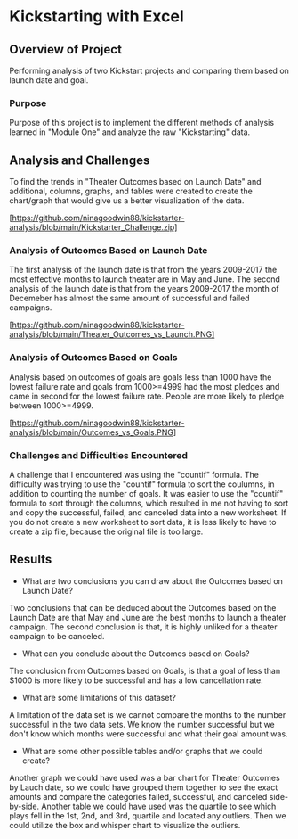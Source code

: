 # Kickstarting with Excel

## Overview of Project
Performing analysis of two Kickstart projects and comparing them based on launch date and goal.
### Purpose
Purpose of this project is to implement the different methods of analysis learned in "Module One" and analyze the raw "Kickstarting" data.
## Analysis and Challenges
To find the trends in "Theater Outcomes based on Launch Date" and additional, columns, graphs, and tables were created to create the chart/graph that would give us a better visualization of the data.

[https://github.com/ninagoodwin88/kickstarter-analysis/blob/main/Kickstarter_Challenge.zip]

### Analysis of Outcomes Based on Launch Date
The first analysis of the launch date is that from the years 2009-2017 the most effective months to launch theater are in May and June.
The second analysis of the launch date is that from the years 2009-2017 the month of Decemeber has almost the same amount of successful and failed campaigns.

[https://github.com/ninagoodwin88/kickstarter-analysis/blob/main/Theater_Outcomes_vs_Launch.PNG]

### Analysis of Outcomes Based on Goals
Analysis based on outcomes of goals are goals less than 1000 have the lowest failure rate and goals from 1000>=4999 had the most pledges and came in second for the lowest failure rate. People are more likely to pledge between 1000>=4999.

[https://github.com/ninagoodwin88/kickstarter-analysis/blob/main/Outcomes_vs_Goals.PNG]

### Challenges and Difficulties Encountered
A challenge that I encountered was using the "countif" formula. The difficulty was trying to use the "countif" formula to sort the coulumns, in addition to counting the number of goals. It was easier to use the "countif" formula to sort through the columns, which resulted in me not having to sort and copy the successful, failed, and canceled data into a new worksheet. If you do not create a new worksheet to sort data, it is less likely to have to create a zip file, because the original file is too large.

## Results
- What are two conclusions you can draw about the Outcomes based on Launch Date?

Two conclusions that can be deduced about the Outcomes based on the Launch Date are that May and June are the best months to launch a theater campaign. The second conclusion is that, it is highly unliked for a theater campaign to be canceled.

- What can you conclude about the Outcomes based on Goals?

The conclusion from Outcomes based on Goals, is that a goal of less than $1000 is more likely to be successful and has a low cancellation rate.
- What are some limitations of this dataset?

A limitation of the data set is we cannot compare the months to the number successful in the two data sets. We know the number successful but we don't know which months were successful and what their goal amount was.

- What are some other possible tables and/or graphs that we could create?

Another graph we could have used was a bar chart for Theater Outcomes by Lauch date, so we could have grouped them together to see the exact amounts and compare the categories failed, successful, and canceled side-by-side. Another table we could have used was the quartile to see which plays fell in the 1st, 2nd, and 3rd, quartile and located any outliers. Then we could utilize the box and whisper chart to visualize the outliers.
